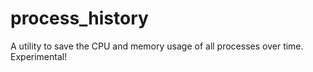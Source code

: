 # process_history
A utility to save the CPU and memory usage of all processes over time. Experimental!

